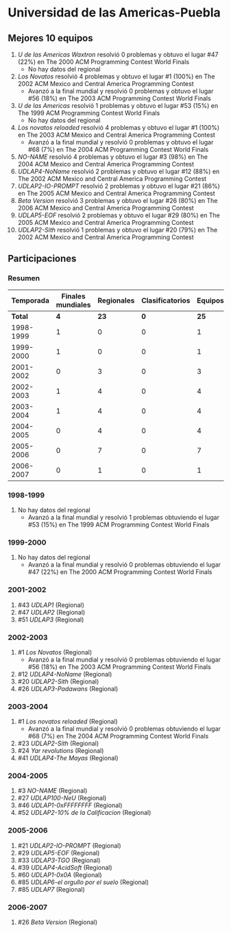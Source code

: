 # Universidad de las Americas-Puebla

## Mejores 10 equipos

1. _U de las Americas Waxtron_ resolvió 0 problemas y obtuvo el lugar #47 (22%) en The 2000 ACM Programming Contest World Finals
    - No hay datos del regional
1. _Los Novatos_ resolvió 4 problemas y obtuvo el lugar #1 (100%) en The 2002 ACM Mexico and Central America Programming Contest
    - Avanzó a la final mundial y resolvió 0 problemas y obtuvo el lugar #56 (18%) en The 2003 ACM Programming Contest World Finals
1. _U de las Americas_ resolvió 1 problemas y obtuvo el lugar #53 (15%) en The 1999 ACM Programming Contest World Finals
    - No hay datos del regional
1. _Los novatos reloaded_ resolvió 4 problemas y obtuvo el lugar #1 (100%) en The 2003 ACM Mexico and Central America Programming Contest
    - Avanzó a la final mundial y resolvió 0 problemas y obtuvo el lugar #68 (7%) en The 2004 ACM Programming Contest World Finals
1. _NO-NAME_ resolvió 4 problemas y obtuvo el lugar #3 (98%) en The 2004 ACM Mexico and Central America Programming Contest
1. _UDLAP4-NoName_ resolvió 2 problemas y obtuvo el lugar #12 (88%) en The 2002 ACM Mexico and Central America Programming Contest
1. _UDLAP2-IO-PROMPT_ resolvió 2 problemas y obtuvo el lugar #21 (86%) en The 2005 ACM Mexico and Central America Programming Contest
1. _Beta Version_ resolvió 3 problemas y obtuvo el lugar #26 (80%) en The 2006 ACM Mexico and Central America Programming Contest
1. _UDLAP5-EOF_ resolvió 2 problemas y obtuvo el lugar #29 (80%) en The 2005 ACM Mexico and Central America Programming Contest
1. _UDLAP2-Sith_ resolvió 1 problemas y obtuvo el lugar #20 (79%) en The 2002 ACM Mexico and Central America Programming Contest

## Participaciones

### Resumen

| Temporada | Finales mundiales | Regionales | Clasificatorios | Equipos |
| --- | --- | --- | --- | --- |
| **Total** | **4** | **23** | **0** | **25** |
| 1998-1999 | 1 | 0 | 0 | 1 |
| 1999-2000 | 1 | 0 | 0 | 1 |
| 2001-2002 | 0 | 3 | 0 | 3 |
| 2002-2003 | 1 | 4 | 0 | 4 |
| 2003-2004 | 1 | 4 | 0 | 4 |
| 2004-2005 | 0 | 4 | 0 | 4 |
| 2005-2006 | 0 | 7 | 0 | 7 |
| 2006-2007 | 0 | 1 | 0 | 1 |

### 1998-1999

1. No hay datos del regional
    - Avanzó a la final mundial y resolvió 1 problemas obtuviendo el lugar #53 (15%) en The 1999 ACM Programming Contest World Finals

### 1999-2000

1. No hay datos del regional
    - Avanzó a la final mundial y resolvió 0 problemas obtuviendo el lugar #47 (22%) en The 2000 ACM Programming Contest World Finals

### 2001-2002

1. #43 _UDLAP1_ (Regional)
1. #47 _UDLAP2_ (Regional)
1. #51 _UDLAP3_ (Regional)

### 2002-2003

1. #1 _Los Novatos_ (Regional)
    - Avanzó a la final mundial y resolvió 0 problemas obtuviendo el lugar #56 (18%) en The 2003 ACM Programming Contest World Finals
1. #12 _UDLAP4-NoName_ (Regional)
1. #20 _UDLAP2-Sith_ (Regional)
1. #26 _UDLAP3-Padawans_ (Regional)

### 2003-2004

1. #1 _Los novatos reloaded_ (Regional)
    - Avanzó a la final mundial y resolvió 0 problemas obtuviendo el lugar #68 (7%) en The 2004 ACM Programming Contest World Finals
1. #23 _UDLAP2-Sith_ (Regional)
1. #24 _Yar revolutions_ (Regional)
1. #41 _UDLAP4-The Mayas_ (Regional)

### 2004-2005

1. #3 _NO-NAME_ (Regional)
1. #27 _UDLAP100-NeU_ (Regional)
1. #46 _UDLAP1-0xFFFFFFFF_ (Regional)
1. #52 _UDLAP2-10% de la Calificacion_ (Regional)

### 2005-2006

1. #21 _UDLAP2-IO-PROMPT_ (Regional)
1. #29 _UDLAP5-EOF_ (Regional)
1. #33 _UDLAP3-TGO_ (Regional)
1. #39 _UDLAP4-AcidSoft_ (Regional)
1. #60 _UDLAP1-0x0A_ (Regional)
1. #85 _UDLAP6-el orgullo por el suelo_ (Regional)
1. #85 _UDLAP7_ (Regional)

### 2006-2007

1. #26 _Beta Version_ (Regional)



